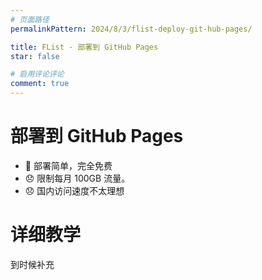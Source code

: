 ```yaml
---
# 页面路径
permalinkPattern: 2024/8/3/flist-deploy-git-hub-pages/

title: FList - 部署到 GitHub Pages
star: false

# 启用评论评论
comment: true
---
```

# 部署到 GitHub Pages

- 🎉 部署简单，完全免费
- 😞 限制每月 100GB 流量。
- 😞 国内访问速度不太理想

# 详细教学
到时候补充